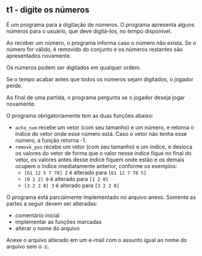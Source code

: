 ## t1 - digite os números

É um programa para a digitação de números.
O programa apresenta alguns números para o usuário, que deve digitá-los, no tempo disponível.

Ao receber um número, o programa informa caso o número não exista.
Se o número for válido, é removido do conjunto e os números restantes são apresentados novamente.

Os números podem ser digitados em qualquer ordem.

Se o tempo acabar antes que todos os números sejam digitados, o jogador perde. 

Ao final de uma partida, o programa pergunta se o jogador deseja jogar novamente.

O programa obrigatoriamente tem as duas funções abaixo:

- `acha_num` recebe um vetor (com seu tamanho) e um número, e retorna o índice do vetor onde esse número está. Caso o vetor não tenha esse número, a função retorna -1.
- `remove_pos` recebe um vetor (com seu tamanho) e um índice, e desloca os valores do vetor de forma que o valor nesse índice fique no final do vetor, os valores antes desse índice fiquem onde estão e os demais ocupem o índice imediatamente anterior, conforme os exemplos:
   - `[61 12 5 7 78] 2` é alterado para `[61 12 7 78 5]`
   - `[0 1 2] 0` é alterado para `[1 2 0]`
   - `[3 2 2 8] 3` é alterado para `[3 2 2 8]`

O programa está parcialmente implementado no arquivo anexo. Somente as partes a seguir devem ser alteradas:
- comentário inicial
- implementar as funções marcadas
- alterar o nome do arquivo

Anexe o arquivo alterado em um e-mail com o assunto igual ao nome do arquivo sem o .c.
